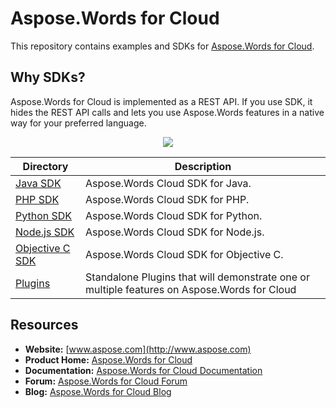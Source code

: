 # Aspose.Words for Cloud
This repository contains examples and SDKs for [Aspose.Words for Cloud](http://www.aspose.com/cloud/word-api.aspx).

## Why SDKs?
Aspose.Words for Cloud is implemented as a REST API. If you use SDK, it hides the REST API calls and lets you use Aspose.Words features in a native way for your preferred language.

<p align="center">
  <a title="Download complete Aspose.Words for Cloud source code" href="https://github.com/asposewords/Aspose_Words_Cloud/archive/master.zip">
	<img src="https://raw.github.com/AsposeExamples/java-examples-dashboard/master/images/downloadZip-Button-Large.png" />
  </a>
</p>

Directory | Description
--------- | -----------
[Java SDK](SDKs/Aspose.Words_Cloud_SDK_for_Java)  |  Aspose.Words Cloud SDK for Java.
[PHP SDK](SDKs/Aspose.Words_Cloud_SDK_for_PHP)  | Aspose.Words Cloud SDK for PHP.
[Python SDK](SDKs/Aspose.Words_Cloud_SDK_for_Python) | Aspose.Words Cloud SDK for Python.
[Node.js SDK](SDKs/Aspose.Words_Cloud_SDK_for_NodeJS) | Aspose.Words Cloud SDK for Node.js.
[Objective C SDK](SDKs/Aspose.Words_Cloud_SDK_for_ObjectiveC) | Aspose.Words Cloud SDK for Objective C. 
[Plugins](Plugins)  | Standalone Plugins that will demonstrate one or multiple features on Aspose.Words for Cloud

## Resources

+ **Website:** [www.aspose.com](http://www.aspose.com)
+ **Product Home:** [Aspose.Words for Cloud](http://www.aspose.com/cloud/word-api.aspx)
+ **Documentation:** [Aspose.Words for Cloud Documentation](http://www.aspose.com/docs/display/wordscloud/Home)
+ **Forum:** [Aspose.Words for Cloud Forum](http://www.aspose.com/community/forums/aspose.words-product-family/75/showforum.aspx)
+ **Blog:** [Aspose.Words for Cloud Blog](http://www.aspose.com/blogs/aspose-products/aspose-words-product-family.html)
